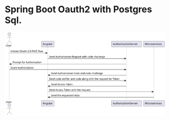 # Spring Boot Oauth2 with Postgres Sql.

![Example Image](https://github.com/sarawutklu/spring-oauth2/blob/main/pkce.svg)
